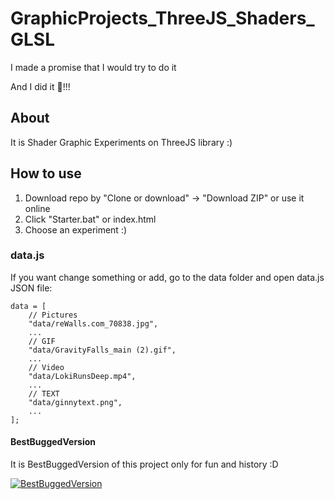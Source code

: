 # GraphicProjects_ThreeJS_Shaders_GLSL
I made a promise that I would try to do it

And I did it :unicorn:!!!

## About
It is Shader Graphic Experiments on ThreeJS library :)

## How to use
1. Download repo by "Clone or download" -> "Download ZIP" or use it online
2. Click "Starter.bat" or index.html
3. Choose an experiment :)

### data.js
If you want change something or add, go to the data folder and open data.js JSON file:
```
data = [
    // Pictures
    "data/reWalls.com_70838.jpg",
    ...
    // GIF
    "data/GravityFalls_main (2).gif",
    ...
    // Video
    "data/LokiRunsDeep.mp4",
    ...
    // TEXT
    "data/ginnytext.png",
    ...
];
```

#### BestBuggedVersion
It is BestBuggedVersion of this project only for fun and history :D

[![BestBuggedVersion](https://github.githubassets.com/images/icons/emoji/unicode/1f3a5.png)](https://knightdanila.github.io/GraphicProjects_ThreeJS_Shaders_GLSL/3_Graphic_ThreeJS_Lena_BestBuggedVersion.webm "BestBuggedVersion")

